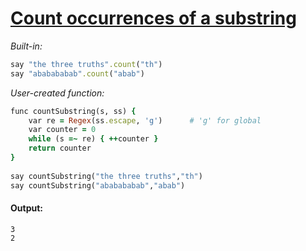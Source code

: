 [1]: http://rosettacode.org/wiki/Count_occurrences_of_a_substring

# [Count occurrences of a substring][1]

*Built-in:*

```ruby
say "the three truths".count("th")
say "ababababab".count("abab")
```


*User-created function:*

```ruby
func countSubstring(s, ss) {
    var re = Regex(ss.escape, 'g')      # 'g' for global
    var counter = 0
    while (s =~ re) { ++counter }
    return counter
}
 
say countSubstring("the three truths","th")
say countSubstring("ababababab","abab")
```

#### Output:
```
3
2
```
